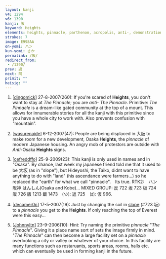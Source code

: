 ```yaml
---
layout: kanji
v4: 1294
v6: 1390
kanji: 阪
keyword: Heights
elements: heights, pinnacle, parthenon, acropolis, anti-, demonstration, cliff, crotch
strokes: 7
image: E998AA
on-yomi: ハン
kun-yomi: さか
permalink: /阪/
redirect_from:
 - /1390/
prev: 過
next: 阿
primit: ""
heisig: ""
---
```


1) [<a href="http://kanji.koohii.com/profile/dingomick">dingomick</a>] 27-8-2007(260): If you&#039;re scared of <strong>Heights</strong>, you don&#039;t want to stay at <em>The Pinnacle</em>; you are <em>anti-</em> <em>The Pinnacle</em>. Primitive: <em>The Pinnacle</em> is a dream-like gated community at the top of a mount. This allows for innumerable stories for all the kanji with this primitive since you have a whole city to work with. Also prevents confusion with &quot;mountain&quot;.

2) [<a href="http://kanji.koohii.com/profile/wasurenaide">wasurenaide</a>] 6-12-2007(47): People are being displaced in 大阪 to make room for a new development, Osaka<strong> Heights</strong>, the <em>pinnacle</em> of modern Japanese housing. An angry mob of protestors are outside with <em>Anti-</em>Osaka<strong> Heights</strong> signs.

3) [<a href="http://kanji.koohii.com/profile/cefreddffo">cefreddffo</a>] 25-9-2009(23): This kanji is only used in names and in &quot;Osaka&quot;. By chance, last week my japanese friend told me that it used to be 大坂 (as in &quot;slope&quot;), but Hideyoshi, the Taiko, didnt want to have anything to do with &quot;land&quot; (his ascendance were farmers...) so he replaced the &quot;earth&quot; for what we call &quot;pinnacle&quot;.　Its true. RTK2:　ハン 阪神 はんしん(Osaka and Kobe)… MIXED GROUP: 反 722 坂 723 板 724 販 726 版 1213 飯 1473　(ﾍﾝ): 返 725　(ｶ): 仮 966.

4) [<a href="http://kanji.koohii.com/profile/decamer0n">decamer0n</a>] 17-5-2007(19): Just by changing the soil in <a href="../v4/723.html">slope</a> (#723 坂) to a <em>pinnacle</em> you get to the<strong> Heights</strong>. If only reaching the top of Everest were this easy...

5) [<a href="http://kanji.koohii.com/profile/Johnnyltn">Johnnyltn</a>] 23-9-2006(10): Hint: Try naming the primitive <em>pinnacle</em> &quot;<em>The Pinnacle</em>&quot;. Giving it a place name sort of sets the image firmly in mind. &quot;<em>The Pinnacle</em>&quot; can then become a large facility set on a <em>pinnacle</em> overlooking a city or valley or whatever of your choice. In this facility are many functions such as restaruants, sports areas, rooms, halls etc. which can eventually be used in forming kanji in the future.

